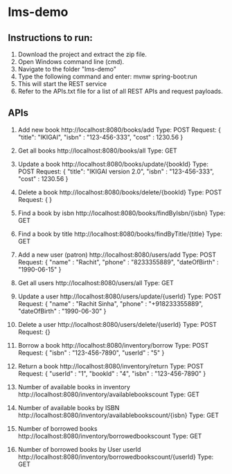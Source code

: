 # lms-demo
## Instructions to run:

1. Download the project and extract the zip file.
2. Open Windows command line (cmd).
3. Navigate to the folder "lms-demo"
4. Type the following command and enter: 
	mvnw spring-boot:run
5. This will start the REST service
6. Refer to the APIs.txt file for a list of all REST APIs and request payloads.

## APIs 

1. Add new book
http://localhost:8080/books/add
Type: POST
Request:
    {
        "title": "IKIGAI",
        "isbn" : "123-456-333",
        "cost" : 1230.56
    }

2. Get all books
http://localhost:8080/books/all
Type: GET 

3. Update a book 
http://localhost:8080/books/update/{bookId}
Type: POST
Request:
    {
        "title": "IKIGAI version 2.0",
        "isbn" : "123-456-333",
        "cost" : 1230.56
    }

4. Delete a book
http://localhost:8080/books/delete/{bookId}
Type: POST 
Request:
{ }

5. Find a book by isbn
http://localhost:8080/books/findByIsbn/{isbn}
Type: GET 

6. Find a book by title
http://localhost:8080/books/findByTitle/{title}
Type: GET 

7. Add a new user (patron)
http://localhost:8080/users/add
Type: POST 
Request:
{
    "name" : "Rachit",
    "phone" : "8233355889",
    "dateOfBirth" : "1990-06-15"
}

8. Get all users
http://localhost:8080/users/all
Type: GET 

9. Update a user
http://localhost:8080/users/update/{userId}
Type: POST 
Request: 
{
    "name" : "Rachit Sinha",
    "phone" : "+918233355889",
    "dateOfBirth" : "1990-06-30"
}

10. Delete a user
http://localhost:8080/users/delete/{userId}
Type: POST
Request: 
{}

11. Borrow a book
http://localhost:8080/inventory/borrow 
Type: POST
Request: 
{
    "isbn" : "123-456-7890",
    "userId" : "5"
}

12. Return a book
http://localhost:8080/inventory/return 
Type: POST
Request: 
{
    "userId" : "1",
    "bookId" : "4",
    "isbn" : "123-456-7890"
}

13. Number of available books in inventory
http://localhost:8080/inventory/availablebookscount 
Type: GET 

14. Number of available books by ISBN 
http://localhost:8080/inventory/availablebookscount/{isbn} 
Type: GET 

15. Number of borrowed books 
http://localhost:8080/inventory/borrowedbookscount 
Type: GET 

16. Number of borrowed books by User userId
http://localhost:8080/inventory/borrowedbookscount/{userId} 
Type: GET 
